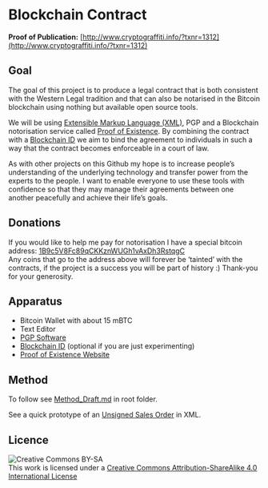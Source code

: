 # Blockchain Contract

**Proof of Publication:** [http://www.cryptograffiti.info/?txnr=1312](http://www.cryptograffiti.info/?txnr=1312)

## Goal
The goal of this project is to produce a legal contract that is both consistent with the Western Legal tradition and that can also be notarised in the Bitcoin blockchain using nothing but available open source tools.  

We will be using [Extensible Markup Language (XML)](http://www.w3schools.com/xml/), PGP and a Blockchain notorisation service called [Proof of Existence](http://proofofexistence.com/). By combining the contract with a [Blockchain ID](https://github.com/MrChrisJ/World-Citizenship) we aim to bind the agreement to individuals in such a way that the contract becomes enforceable in a court of law.  

As with other projects on this Github my hope is to increase people’s  understanding of the underlying technology and transfer power from the experts to the people. I want to enable everyone to use these tools with confidence so that they may manage their agreements between one another peacefully and achieve their life’s goals.  

## Donations
If you would like to help me pay for notorisation I have a special bitcoin address:
[1B9c5V8Fc89qCKKznWUGh1vAxDh3RstqgC](https://blockchain.info/address/1B9c5V8Fc89qCKKznWUGh1vAxDh3RstqgC)  
Any coins that go to the address above will forever be ‘tainted’ with the contracts, if the project is a success you will be part of history :)
Thank-you for your generosity.  

## Apparatus
- Bitcoin Wallet with about 15 mBTC
- Text Editor
- [PGP Software](https://gpgtools.org/)
- [Blockchain ID](https://github.com/MrChrisJ/World-Citizenship) (optional if you are just experimenting)  
- [Proof of Existence Website](http://proofofexistence.com/)  

## Method
To follow see [Method_Draft.md](https://github.com/MrChrisJ/Blockchain-Contract/blob/master/Method_Draft.md) in root folder.  

See a quick prototype of an [Unsigned Sales Order](https://github.com/MrChrisJ/Blockchain-Contract/blob/master/Prototype_01/Sales_Order_UNSIGNED.xml) in XML.

## Licence
![Creative Commons BY-SA](https://i.creativecommons.org/l/by-sa/4.0/88x31.png)  
This work is licensed under a [Creative Commons Attribution-ShareAlike 4.0 International License](http://creativecommons.org/licenses/by-sa/4.0/)
